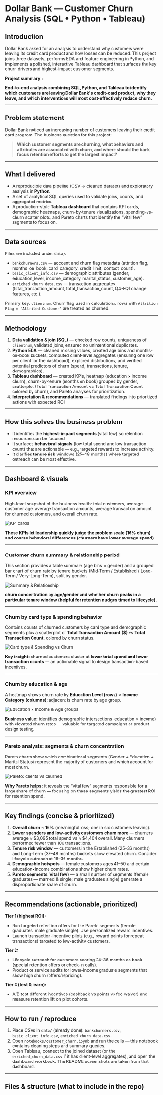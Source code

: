 # Dollar Bank — Customer Churn Analysis (SQL • Python • Tableau)

## Introduction
Dollar Bank asked for an analysis to understand why customers were leaving its credit card product and how losses can be reduced. This project joins three datasets, performs EDA and feature engineering in Python, and implements a polished, interactive Tableau dashboard that surfaces the key churn drivers and highest-impact customer segments.


**Project summary :**

**End-to-end analysis combining SQL, Python, and Tableau to identify which customers are leaving Dollar Bank's credit-card product, why they leave, and which interventions will most cost-effectively reduce churn.**

---

## Problem statement 

Dollar Bank noticed an increasing number of customers leaving their credit card program. The business question for this project:

> **Which customer segments are churning, what behaviors and attributes are associated with churn, and where should the bank focus retention efforts to get the largest impact?**


---

## What I delivered
- A reproducible data pipeline (CSV → cleaned dataset) and exploratory analysis in **Python**.  
- A set of analytical SQL queries used to validate joins, counts, and aggregated metrics.  
- A production-style **Tableau dashboard** that contains KPI cards, demographic heatmaps, churn-by-tenure visualizations, spending-vs-churn scatter plots, and Pareto charts that identify the “vital few” segments to focus on.

---

## Data sources
Files are included under `data/`:
- `bankchurners.csv` — account and churn flag metadata (attrition flag, months_on_book, card_category, credit_limit, contact_count).  
- `basic_client_info.csv` — demographic attributes (gender, education_level, income_category, marital_status, customer_age).  
- `enriched_churn_data.csv` — transaction aggregates (total_transaction_amount, total_transaction_count, Q4→Q1 change features, etc.).

Primary key: `clientnum`. Churn flag used in calculations: rows with `Attrition Flag = 'Attrited Customer'` are treated as churned.

---

## Methodology
1. **Data validation & join (SQL)** — checked row counts, uniqueness of `clientnum`, validated joins, ensured no unintentional duplicates.  
2. **Python EDA** — cleaned missing values, created age bins and months-on-book buckets, computed client-level aggregates (ensuring one row per client for the dashboard), explored distributions, and verified potential predictors of churn (spend, transactions, tenure, demographics).  
3. **Tableau dashboard** — created KPIs, heatmap (education × income churn), churn-by-tenure (months on book) grouped by gender, scatterplot (Total Transaction Amount vs Total Transaction Count colored by churn), and Pareto analyses for prioritization.
4. **Interpretation & recommendations** — translated findings into prioritized actions with expected ROI.

---

## How this solves the business problem
- It identifies the **highest-impact segments** (vital few) so retention resources can be focused.  
- It surfaces **behavioral signals** (low total spend and low transaction count) that are actionable — e.g., targeted rewards to increase activity.  
- It clarifies **tenure risk** windows (25–48 months) where targeted outreach can be most effective.

---

## Dashboard & visuals

### KPI overview  
High-level snapshot of the business health: total customers, average customer age, average transaction amounts, average transaction amount for churned customers, and overall churn rate.

![KPI cards](screenshot_kpis.png)

 **These KPIs let leadership quickly judge the problem scale (16% churn) and coarse behavioral differences (churners have lower average spend).**

---

### Customer churn summary & relationship period  
This section provides a table summary (age bins × gender) and a grouped bar chart of churn rate by tenure buckets (Mid-Term / Established / Long-Term / Very-Long-Term), split by gender.

![Summary & Relationship](screenshot_summary_relationship.png)

**churn concentration by age/gender and whether churn peaks in a particular tenure window (helpful for retention nudges timed to lifecycle).**

---

### Churn by card type & spending behavior  
Contains counts of churned customers by card type and demographic segments plus a scatterplot of **Total Transaction Amount ($)** vs **Total Transaction Count**, colored by churn status.

![Card type & Spending vs Churn](screenshot_spend_cardtype.png)

**Key insight:** churned customers cluster at **lower total spend and lower transaction counts** — an actionable signal to design transaction-based incentives.

---

### Churn by education & age  
A heatmap shows churn rate by **Education Level (rows)** × **Income Category (columns)**; adjacent is churn rate by age group.

![Education × Income & Age groups](screenshot_edu_age.png)

**Business value:** identifies demographic intersections (education × income) with elevated churn rates — valuable for targeted campaigns or product design testing.

---

### Pareto analysis: segments & churn concentration  
Pareto charts show which combinational segments (Gender + Education + Marital Status) represent the majority of customers and which account for most churn.

![Pareto: clients vs churned](screenshot_pareto_clients_churned.png)

**Why Pareto helps:** it reveals the “vital few” segments responsible for a large share of churn — focusing on these segments yields the greatest ROI for retention spend.

---

## Key findings (concise & prioritized)
1. **Overall churn ~ 16%** (meaningful loss; one in six customers leaving).  
2. **Lower spenders and low-activity customers churn more** — churners average ≈ $3,095 total spend vs ≈ $4,404 overall. Many churners performed fewer than 100 transactions.  
3. **Tenure risk window** — customers in the Established (25–36 months) and Long-Term (37–48 months) buckets show elevated churn. Consider lifecycle outreach at 18–36 months.  
4. **Demographic hotspots** — female customers ages 41–50 and certain education×income combinations show higher churn rates.  
5. **Pareto segments (vital few)** — a small number of segments (female graduates — married & single; male graduates single) generate a disproportionate share of churn.

---

## Recommendations (actionable, prioritized)
**Tier 1 (highest ROI):**
- Run targeted retention offers for the Pareto segments (female graduates; male graduate single). Use personalized reward incentives.  
- Launch transaction-incentive pilots (e.g., reward points for repeat transactions) targeted to low-activity customers.

**Tier 2:**
- Lifecycle outreach for customers nearing 24–36 months on book (special retention offers or check-in calls).  
- Product or service audits for lower-income graduate segments that show high churn (offers/repricing).

**Tier 3 (test & learn):**
- A/B test different incentives (cashback vs points vs fee waiver) and measure retention lift on pilot cohorts.

---

## How to run / reproduce
1. Place CSVs in `data/` (already done): `bankchurners.csv`, `basic_client_info.csv`, `enriched_churn_data.csv`.  
2. Open `notebooks/customer_churn.ipynb` and run the cells — this notebook contains cleaning steps and summary queries.  
3. Open Tableau, connect to the joined dataset (or the `enriched_churn_data.csv` if it has client-level aggregates), and open the dashboard workbook. The README screenshots are taken from that dashboard.

---

## Files & structure (what to include in the repo)
